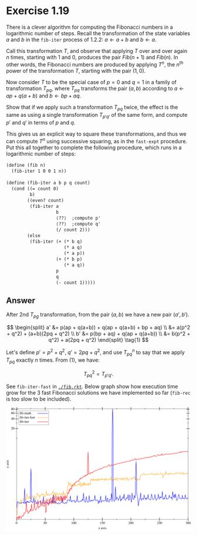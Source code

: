 # Exercise 1.19

There is a clever algorithm for computing the Fibonacci numbers in a logarithmic
number of steps. Recall the transformation of the state variables $a$ and $b$ in
the `fib-iter` process of 1.2.2: $a \leftarrow a+b$ and $b \leftarrow a$.

Call this transformation $T$, and observe that applying $T$ over and over again
$n$ times, starting with 1 and 0, produces the pair $Fib(n+1)$ and $Fib(n)$. In
other words, the Fibonacci numbers are produced by applying $T^n$, the $n^{th}$
power of the transformation $T$, starting with the pair $(1, 0)$.

Now consider $T$ to be the special case of $p=0$ and $q=1$ in a family of
transformation $T_{pq}$, where $T_{pq}$ transforms the pair $(a, b)$ according
to $a \leftarrow ap +q(a+b)$ and $b \leftarrow bp + aq$.

Show that if we apply such a transformation $T_{pq}$ twice, the effect is the
same as using a single transformation $T_{p'q'}$ of the same form, and compute
$p'$ and $q'$ in terms of $p$ and $q$.

This gives us an explicit way to square these transformations, and thus we can
compute $T^n$ using successive squaring, as in the `fast-expt` procedure. Put
this all together to complete the following procedure, which runs in a
logarithmic number of steps:

```racket
(define (fib n)
  (fib-iter 1 0 0 1 n))

(define (fib-iter a b p q count)
  (cond ((= count 0)
         b)
        ((even? count)
         (fib-iter a
                   b
                   ⟨??⟩  ;compute p'
                   ⟨??⟩  ;compute q'
                   (/ count 2)))
        (else
         (fib-iter (+ (* b q)
                      (* a q)
                      (* a p))
                   (+ (* b p)
                      (* a q))
                   p
                   q
                   (- count 1)))))
```

## Answer

After 2nd $T_{pg}$ transformation, from the pair $(a, b)$ we have a new pair
$(a', b')$.

$$
\begin{split}
a' &= p(ap + q(a+b)) + q(ap + q(a+b) + bp + aq) \\
   &= a(p^2 + q^2) + (a+b)(2pq + q^2) \\
b' &= p(bp + aq) + q(ap + q(a+b)) \\
   &= b(p^2 + q^2) + a(2pq + q^2)
\end{split}
\tag{1}
$$

Let's define $p'=p^2 + q^2$, $q'=2pq+q^2$, and use $T_{pq}^n$ to say that we
apply $T_{pq}$ exactly $n$ times. From $(1)$, we have:

$$
T_{pq}^2 = T_{p'q'}.
$$

See `fib-iter-fast` in [`./fib.rkt`](./fib.rkt). Below graph show how execution
time grow for the 3 fast Fibonacci solutions we have implemented so far
(`fib-rec` is too slow to be included).

![Order of Growth of Fibonacci solutions ](./fib.svg)
